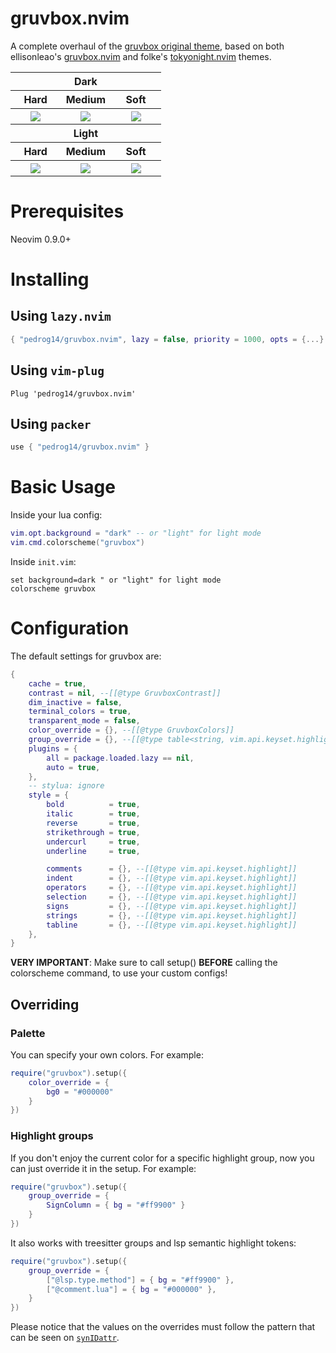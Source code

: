 # gruvbox.nvim

A complete overhaul of the [gruvbox original theme](https://github.com/morhetz/gruvbox), based on both ellisonleao's [gruvbox.nvim](https://github.com/ellisonleao/gruvbox.nvim) and folke's [tokyonight.nvim](https://github.com/folke/tokyonight.nvim) themes.

<table width="100%">
    <tr>
        <th colspan=3>Dark</th>
    </tr>
    <tr>
        <th>Hard</th>
        <th>Medium</th>
        <th>Soft</th>
    </tr>
    <tr>
        <th width="33%">
            <img src="https://github.com/user-attachments/assets/5d137a27-5019-42d9-8cd2-8ef0598b8fd7"/>
        </th>
        <th width="33%">
            <img src="https://github.com/user-attachments/assets/6871e0d8-7541-4cd5-b02e-039630286646"/>
        </th>
        <th width="33%">
            <img src="https://github.com/user-attachments/assets/f1907a62-e89b-40ae-835e-b2e5732b8334"/>
        </th>
    </tr>
    <tr>
        <th colspan=3>Light</th>
    </tr>
    <tr>
        <th>Hard</th>
        <th>Medium</th>
        <th>Soft</th>
    </tr>
    <tr>
        <th width="33%">
            <img src="https://github.com/user-attachments/assets/837d35a7-cf14-4906-92e6-e7686dbfa717"/>
        </th>
        <th width="33%">
            <img src="https://github.com/user-attachments/assets/f7281ab7-57f1-4027-9be7-d7ef62235021"/>
        </th>
        <th width="33%">
            <img src="https://github.com/user-attachments/assets/2f863f46-5431-4032-bae2-f9046cf1797e"/>
        </th>
    </tr>
</table>

# Prerequisites

Neovim 0.9.0+

# Installing

## Using `lazy.nvim`

```lua
{ "pedrog14/gruvbox.nvim", lazy = false, priority = 1000, opts = {...} }
```

## Using `vim-plug`

```vim
Plug 'pedrog14/gruvbox.nvim'
```

## Using `packer`

```lua
use { "pedrog14/gruvbox.nvim" }
```

# Basic Usage

Inside your lua config:

```lua
vim.opt.background = "dark" -- or "light" for light mode
vim.cmd.colorscheme("gruvbox")
```

Inside `init.vim`:

```vim
set background=dark " or "light" for light mode
colorscheme gruvbox
```

# Configuration

The default settings for gruvbox are:

```lua
{
    cache = true,
    contrast = nil, --[[@type GruvboxContrast]]
    dim_inactive = false,
    terminal_colors = true,
    transparent_mode = false,
    color_override = {}, --[[@type GruvboxColors]]
    group_override = {}, --[[@type table<string, vim.api.keyset.highlight>]]
    plugins = {
        all = package.loaded.lazy == nil,
        auto = true,
    },
    -- stylua: ignore
    style = {
        bold          = true,
        italic        = true,
        reverse       = true,
        strikethrough = true,
        undercurl     = true,
        underline     = true,

        comments      = {}, --[[@type vim.api.keyset.highlight]]
        indent        = {}, --[[@type vim.api.keyset.highlight]]
        operators     = {}, --[[@type vim.api.keyset.highlight]]
        selection     = {}, --[[@type vim.api.keyset.highlight]]
        signs         = {}, --[[@type vim.api.keyset.highlight]]
        strings       = {}, --[[@type vim.api.keyset.highlight]]
        tabline       = {}, --[[@type vim.api.keyset.highlight]]
    },
}
```

**VERY IMPORTANT**: Make sure to call setup() **BEFORE** calling the colorscheme command, to use your custom configs!

## Overriding

### Palette

You can specify your own colors. For example:

```lua
require("gruvbox").setup({
    color_override = {
        bg0 = "#000000"
    }
})
```

### Highlight groups

If you don't enjoy the current color for a specific highlight group, now you can just override it in the setup. For example:

```lua
require("gruvbox").setup({
    group_override = {
        SignColumn = { bg = "#ff9900" }
    }
})
```

It also works with treesitter groups and lsp semantic highlight tokens:

```lua
require("gruvbox").setup({
    group_override = {
        ["@lsp.type.method"] = { bg = "#ff9900" },
        ["@comment.lua"] = { bg = "#000000" },
    }
})
```

Please notice that the values on the overrides must follow the pattern that can be seen on [`synIDattr`](<https://neovim.io/doc/user/builtin.html#synIDattr()>).
